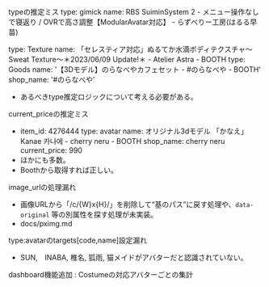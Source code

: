 typeの推定ミス
  type: gimick
  name: RBS SuiminSystem 2 - メニュー操作なしで寝返り / OVRで高さ調整【ModularAvatar対応】 - らずべりー工房(はるる早苗)

  type: Texture
  name: 「セレスティア対応」ぬるてか水滴ボディテクスチャ～Sweat Texture～＊2023/06/09 Update!＊ - Atelier Astra
    - BOOTH
  type: Goods
  name: '【3Dモデル】のらなべやカフェセット - #のらなべや - BOOTH'
  shop_name: '#のらなべや'
  - あるべきtype推定ロジックについて考える必要がある。

current_priceの推定ミス
- item_id: 4276444
  type: avatar
  name: オリジナル3dモデル 「かなえ」 Kanae 카나에 - cherry neru - BOOTH
  shop_name: cherry neru
  current_price: 990
- ほかにも多数。
- Boothから取得すれば正しい。


image_urlの処理漏れ
- 画像URLから「/c/{W}x{H}/」を削除して“基のパス”に戻す処理や、`data-original` 等の別属性を探す処理が未実装。
- docs/pximg.md

type:avatarのtargets[code,name]設定漏れ
- SUN,　INABA, 椎名, 狐雨, 猫メイドがアバターだと認識されていない。


dashboard機能追加 : Costumeの対応アバターごとの集計